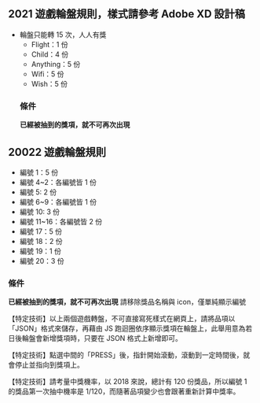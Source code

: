 ## 2021 遊戲輪盤規則，樣式請參考 Adobe XD 設計稿

- 輪盤只能轉 15 次，人人有獎
  - Flight：1 份
  - Child：4 份
  - Anything：5 份
  - Wifi：5 份
  - Wish：5 份
  ### 條件
  **已經被抽到的獎項，就不可再次出現**

## 20022 遊戲輪盤規則

- 編號 1：5 份
- 編號 4~2：各編號皆 1 份
- 編號 5: 2 份
- 編號 6~9：各編號皆 1 份
- 編號 10: 3 份
- 編號 11~16：各編號皆 2 份
- 編號 17：5 份
- 編號 18：2 份
- 編號 19：1 份
- 編號 20：3 份

### 條件

**已經被抽到的獎項，就不可再次出現**
請移除獎品名稱與 icon，僅單純顯示編號

【特定技術】以上兩個遊戲轉盤，不可直接寫死樣式在網頁上，請將品項以「JSON」格式來儲存，再藉由 JS 跑迴圈依序顯示獎項在輪盤上，此舉用意為若日後輪盤會新增獎項時，只要在 JSON 格式上新增即可。

【特定技術】點選中間的「PRESS」後，指針開始滾動，滾動到一定時間後，就會停止並指向到獎項上。

【特定技術】請考量中獎機率，以 2018 來說，總計有 120 份獎品，所以編號 1 的獎品第一次抽中機率是 1/120，而隨著品項變少也會跟著重新計算中獎率。
